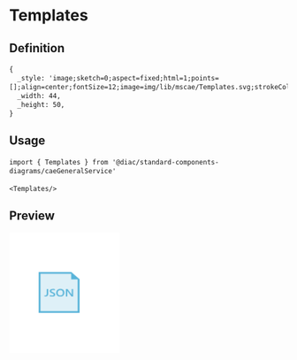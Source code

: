 # Templates

## Definition

```
{
  _style: 'image;sketch=0;aspect=fixed;html=1;points=[];align=center;fontSize=12;image=img/lib/mscae/Templates.svg;strokeColor=none;',
  _width: 44,
  _height: 50,
}
```

## Usage

```
import { Templates } from '@diac/standard-components-diagrams/caeGeneralService'

<Templates/>
```

## Preview

<img src="./templates.png" width="200"/>
